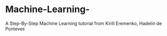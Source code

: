 # Machine-Learning-
A Step-By-Step Machine Learning tutorial from Kirill Eremenko, Hadelin de Ponteves
